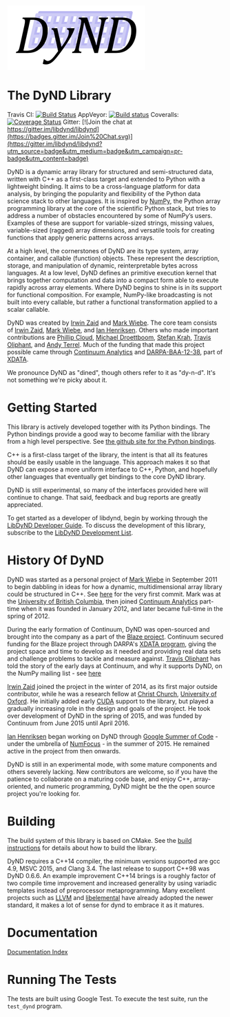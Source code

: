 [![DyND Logo](docs/logo/dynd_logo_320px.png)](http://libdynd.org)

The DyND Library
================

Travis CI: [![Build Status](https://api.travis-ci.org/libdynd/libdynd.svg?branch=master)](https://travis-ci.org/libdynd/libdynd) AppVeyor: [![Build status](https://ci.appveyor.com/api/projects/status/92o89tiw6wwliuxy/branch/master?svg=true)](https://ci.appveyor.com/project/libdynd/libdynd/branch/master) Coveralls: [![Coverage Status](https://coveralls.io/repos/github/libdynd/libdynd/badge.svg?branch=master)](https://coveralls.io/github/libdynd/libdynd?branch=master)
Gitter: [![Join the chat at https://gitter.im/libdynd/libdynd](https://badges.gitter.im/Join%20Chat.svg)](https://gitter.im/libdynd/libdynd?utm_source=badge&utm_medium=badge&utm_campaign=pr-badge&utm_content=badge)

DyND is a dynamic array library for structured and semi-structured data, written with
C++ as a first-class target and extended to Python with a lightweight binding. It aims
to be a cross-language platform for data analysis, by bringing the popularity and flexibility
of the Python data science stack to other languages. It is inspired by [NumPy](http://www.numpy.org/),
the Python array programming library at the core of the scientific Python stack, but tries
to address a number of obstacles encountered by some of NumPy’s users. Examples of these are
support for variable-sized strings, missing values, variable-sized (ragged) array dimensions,
and versatile tools for creating functions that apply generic patterns across arrays.

At a high level, the cornerstones of DyND are its type system, array container, and callable
(function) objects. These represent the description, storage, and manipulation of dynamic,
reinterpretable bytes across languages. At a low level, DyND defines an primitive execution
kernel that brings together computation and data into a compact form able to execute rapidly
across array elements. Where DyND begins to shine is in its support for functional composition.
For example, NumPy-like broadcasting is not built into every callable, but rather a functional
transformation applied to a scalar callable.

DyND was created by [Irwin Zaid](https://github.com/izaid) and [Mark Wiebe](https://github.com/mwiebe).
The core team consists of [Irwin Zaid](https://github.com/izaid), [Mark Wiebe](https://github.com/mwiebe),
and [Ian Henriksen](https://github.com/insertinterestingnamehere). Others who made important
contributions are [Phillip Cloud](https://github.com/cpcloud), [Michael Droettboom](https://github.com/mdboom),
[Stefan Krah](https://github.com/skrah), [Travis Oliphant](https://en.wikipedia.org/wiki/Travis_Oliphant), and
[Andy Terrel](http://andy.terrel.us/). Much of the funding that made this project possible came through [Continuum Analytics](http://continuum.io/)
and [DARPA-BAA-12-38](https://www.fbo.gov/index?s=opportunity&mode=form&id=7a77846c73ffc5cb22f9295ffe6cdd55&tab=core&_cview=0),
part of [XDATA](http://www.darpa.mil/Our_Work/I2O/Programs/XDATA.aspx).

We pronounce DyND as "dined", though others refer to it as "dy-n-d". It's not something we're picky about it.

Getting Started
===============

This library is actively developed together with its Python
bindings. The Python bindings provide a good way to become familiar
with the library from a high level perspective. See
[the github site for the Python bindings](https://github.com/libdynd/dynd-python).

C++ is a first-class target of the library, the intent is that all
its features should be easily usable in the language. This approach
makes it so that DyND can expose a more uniform interface to C++,
Python, and hopefully other languages that eventually get bindings
to the core DyND library.

DyND is still experimental, so many of the interfaces provided here will continue to change.
That said, feedback and bug reports are greatly appreciated.

To get started as a developer of libdynd, begin by working through the
[LibDyND Developer Guide](docs/developer-guide.md). To discuss
the development of this library, subscribe to the
[LibDyND Development List](https://groups.google.com/forum/#!forum/libdynd-dev).

History Of DyND
===============

DyND was started as a personal project of [Mark Wiebe](https://github.com/mwiebe)
in September 2011 to begin dabbling in ideas for how a dynamic, multidimensional
array library could be structured in C++. See [here](https://github.com/libdynd/libdynd/commit/768ac9a30cdb4619d09f4656bfd895ab2b91185d)
for the very first commit. Mark was at the [University of British Columbia](https://www.ubc.ca/),
then joined [Continuum Analytics](http://continuum.io/about-continuum) part-time when
it was founded in January 2012, and later became full-time in the spring of 2012.

During the early formation of Continuum, DyND was open-sourced and brought into the
company as a part of the [Blaze project](http://blaze.pydata.org). Continuum secured
funding for the Blaze project through DARPA's [XDATA program](http://www.darpa.mil/Our_Work/I2O/Programs/XDATA.aspx),
giving the project space and time to develop as it needed and providing real data sets
and challenge problems to tackle and measure against. [Travis Oliphant](https://en.wikipedia.org/wiki/Travis_Oliphant)
has told the story of the early days at Continuum, and why it supports DyND, on the
NumPy mailing list - see [here](https://mail.scipy.org/pipermail/numpy-discussion/2015-August/073412.html)

[Irwin Zaid](https://github.com/izaid) joined the project in the winter of 2014, as
its first major outside contributor, while he was a research fellow at [Christ Church](http://www.chch.ox.ac.uk),
[University of Oxford](http://www.ox.ac.uk). He initially added early [CUDA](https://developer.nvidia.com/about-cuda)
support to the library, but played a gradually increasing role in the design and goals of the project.
He took over development of DyND in the spring of 2015, and was funded by Continuum from June 2015
until April 2016.

[Ian Henriksen](https://github.com/insertinterestingnamehere) began working on DyND through
[Google Summer of Code](https://developers.google.com/open-source/gsoc/) - under the umbrella
of [NumFocus](http://www.numfocus.org) - in the summer of 2015. He remained active in the
project from then onwards.

DyND is still in an experimental mode, with some mature components and others severely lacking.
New contributors are welcome, so if you have the patience to collaborate on a maturing code base, and enjoy C++,
array-oriented, and numeric programming, DyND might be the the open source project you're looking for.

Building
========

The build system of this library is based on CMake. See
the [build instructions](BUILD.md) for details about how
to build the library.

DyND requires a C++14 compiler, the minimum versions supported are gcc 4.9,
MSVC 2015, and Clang 3.4. The last release to support C++98 was DyND 0.6.6.
An example improvement C++14 brings is a roughly factor of two compile time
improvement and increased generality by using variadic templates instead of
preprocessor metaprogramming. Many excellent projects such as [LLVM](http://llvm.org/)
and [libelemental](http://libelemental.org/) have already adopted the newer
standard, it makes a lot of sense for dynd to embrace it as it matures.

Documentation
=============

[Documentation Index](docs/index.md)

Running The Tests
=================

The tests are built using Google Test. To execute the test suite,
run the `test_dynd` program.
